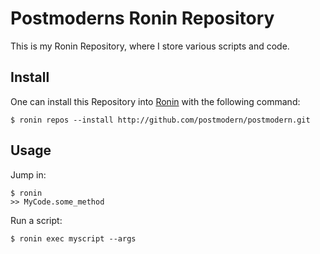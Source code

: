 # Postmoderns Ronin Repository

This is my Ronin Repository, where I store various scripts and code.

## Install

One can install this Repository into [Ronin](http://ronin-ruby.github.com/)
with the following command:

    $ ronin repos --install http://github.com/postmodern/postmodern.git

## Usage

Jump in:

    $ ronin
    >> MyCode.some_method

Run a script:

    $ ronin exec myscript --args

